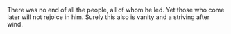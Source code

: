 There was no end of all the people, all of whom he led. Yet those who come later will not rejoice in him. Surely this also is vanity and a striving after wind.
